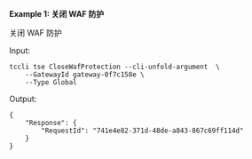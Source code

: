 **Example 1: 关闭 WAF 防护**

关闭 WAF 防护

Input: 

```
tccli tse CloseWafProtection --cli-unfold-argument  \
    --GatewayId gateway-0f7c158e \
    --Type Global
```

Output: 
```
{
    "Response": {
        "RequestId": "741e4e82-371d-48de-a843-867c69ff114d"
    }
}
```


